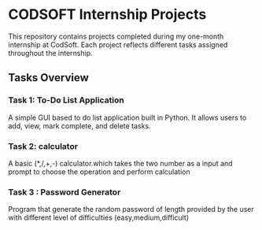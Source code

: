 # CODSOFT Internship Projects
This repository contains projects completed during my one-month internship at CodSoft. Each project reflects different tasks assigned throughout the internship.

## Tasks Overview

### Task 1: To-Do List Application
A simple GUI based to do  list application built in Python. It allows users to add, view, mark complete, and delete tasks.

### Task 2: calculator
A basic (*,/,+,-) calculator.which takes the two number as a input and prompt to choose the operation and perform calculation

###  Task 3 : Password Generator
Program that generate the random password of length provided by the user with different level of difficulties (easy,medium,difficult)